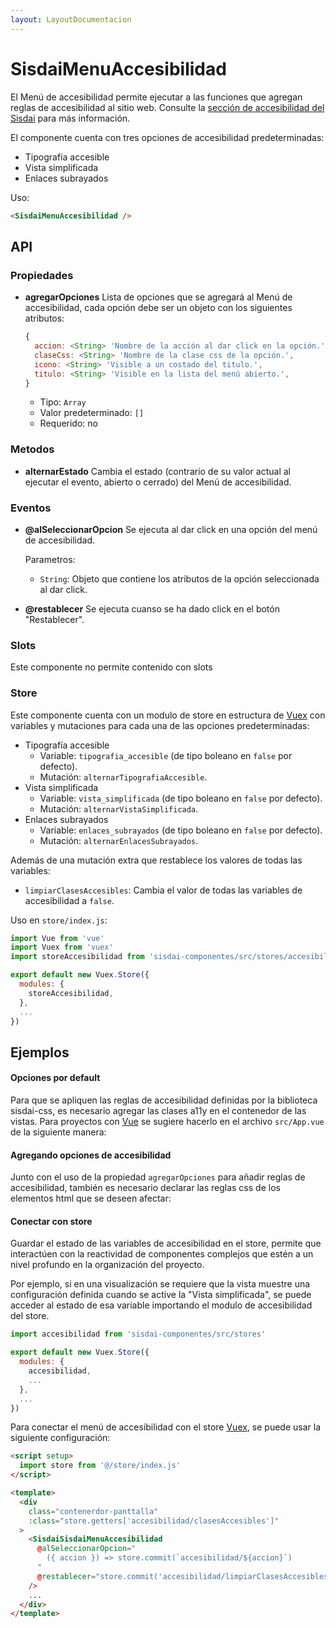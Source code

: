 ```yaml
---
layout: LayoutDocumentacion
---
```


# SisdaiMenuAccesibilidad

El Menú de accesibilidad permite ejecutar a las funciones que agregan reglas de accesibilidad al sitio web. Consulte la [sección de accesibilidad del Sisdai](https://sisdai.conacyt.mx/accesibilidad/introduccion) para más información.

El componente cuenta con tres opciones de accesibilidad predeterminadas:

- Tipografía accesible
- Vista simplificada
- Enlaces subrayados

Uso:

```html
<SisdaiMenuAccesibilidad />
```

<section id="api">

## API

### Propiedades

- **agregarOpciones**
  Lista de opciones que se agregará al Menú de accesibilidad, cada opción debe ser un objeto con los siguientes atributos:

  ```js
  {
    accion: <String> 'Nombre de la acción al dar click en la opción.',
    claseCss: <String> 'Nombre de la clase css de la opción.',
    icono: <String> 'Visible a un costado del titulo.',
    titulo: <String> 'Visible en la lista del menú abierto.',
  }
  ```

  - Tipo: `Array`
  - Valor predeterminado: `[]`
  - Requerido: no

### Metodos

- **alternarEstado**
  Cambia el estado (contrario de su valor actual al ejecutar el evento, abierto o cerrado) del Menú de accesibilidad.

### Eventos

- **@alSeleccionarOpcion**
  Se ejecuta al dar click en una opción del menú de accesibilidad.

  Parametros:

  - `String`: Objeto que contiene los atributos de la opción seleccionada al dar click.

- **@restablecer**
  Se ejecuta cuanso se ha dado click en el botón "Restablecer".

### Slots

Este componente no permite contenido con slots

### Store

Este componente cuenta con un modulo de store en estructura de [Vuex](https://vuex.vuejs.org/) con variables y mutaciones para cada una de las opciones predeterminadas:

- Tipografía accesible
  - Variable: `tipografia_accesible` (de tipo boleano en `false` por defecto).
  - Mutación: `alternarTipografiaAccesible`.
- Vista simplificada
  - Variable: `vista_simplificada` (de tipo boleano en `false` por defecto).
  - Mutación: `alternarVistaSimplificada`.
- Enlaces subrayados
  - Variable: `enlaces_subrayados` (de tipo boleano en `false` por defecto).
  - Mutación: `alternarEnlacesSubrayados`.

Además de una mutación extra que restablece los valores de todas las variables:

- `limpiarClasesAccesibles`:
  Cambia el valor de todas las variables de accesibilidad a `false`.

Uso en `store/index.js`:

```javascript
import Vue from 'vue'
import Vuex from 'vuex'
import storeAccesibilidad from 'sisdai-componentes/src/stores/accesibilidad'

export default new Vuex.Store({
  modules: {
    storeAccesibilidad,
  },
  ...
})
```

</section>

<section id="ejemplos">

## Ejemplos

#### Opciones por default

Para que se apliquen las reglas de accesibilidad definidas por la biblioteca sisdai-css, es necesario agregar las clases a11y en el contenedor de las vistas. Para proyectos con [Vue](https://vuejs.org/) se sugiere hacerlo en el archivo `src/App.vue` de la siguiente manera:

<utils-ejemplo-doc ruta="menu-accesibilidad/basico.vue"/>

#### Agregando opciones de accesibilidad

Junto con el uso de la propiedad `agregarOpciones` para añadir reglas de accesibilidad, también es necesario declarar las reglas css de los elementos html que se deseen afectar:

<utils-ejemplo-doc ruta="menu-accesibilidad/agregando-opciones.vue"/>

#### Conectar con store

Guardar el estado de las variables de accesibilidad en el store, permite que interactúen con la reactividad de componentes complejos que estén a un nivel profundo en la organización del proyecto.

Por ejemplo, si en una visualización se requiere que la vista muestre una configuración definida cuando se active la "Vista simplificada", se puede acceder al estado de esa variable importando el modulo de accesibilidad del store.

```js
import accesibilidad from 'sisdai-componentes/src/stores'

export default new Vuex.Store({
  modules: {
    accesibilidad,
    ...
  },
  ...
})
```

Para conectar el menú de accesibilidad con el store [Vuex](https://vuex.vuejs.org/), se puede usar la siguiente configuración:

```html
<script setup>
  import store from '@/store/index.js'
</script>

<template>
  <div
    class="contenerdor-panttalla"
    :class="store.getters['accesibilidad/clasesAccesibles']"
  >
    <SisdaiSisdaiMenuAccesibilidad
      @alSeleccionarOpcion="
        ({ accion }) => store.commit(`accesibilidad/${accion}`)
      "
      @restablecer="store.commit('accesibilidad/limpiarClasesAccesibles')"
    />
    ...
  </div>
</template>
```

</section>
